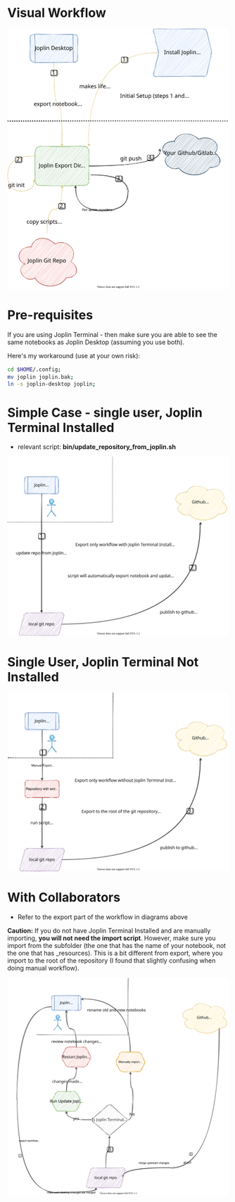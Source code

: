 # Visual Workflow


![workflow.svg](../_resources/6490101f3c514a95b6406adbc5cb5410.svg)


# Pre-requisites

If you are using Joplin Terminal - then make sure you are able to see the same notebooks as Joplin Desktop (assuming you use both).

Here's my workaround (use at your own risk):

```bash
cd $HOME/.config;
mv joplin joplin.bak;
ln -s joplin-desktop joplin;
```


# Simple Case - single user, Joplin Terminal Installed

- relevant script: **bin/update_repository_from_joplin.sh**

![visualoverview.svg](../_resources/aae9163e109a4d6696bc2f05c82e739c.svg)

# Single User, Joplin Terminal **Not Installed**

![singleUserNoJoplinTerminal.svg](../_resources/f34e129856474b7f9ca742cd494960ef.svg)


# With Collaborators

- Refer to the export part of the workflow in diagrams above

**Caution:**  If you do not have Joplin Terminal Installed and are manually importing, **you will not need the import script**.  However, make sure you import from the subfolder (the one that has the name of your notebook, not the one that has \_resources).  This is a bit different from export, where you import to the root of the repository (I found that slightly confusing when doing manual workflow).

![collaboratorsSimple.svg](../_resources/6d178de1b3ad4142833d3aeaf36e97e6.svg)